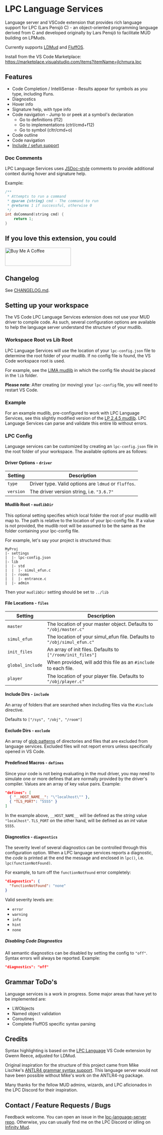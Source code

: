 # LPC Language Services

Language server and VSCode extension that provides rich language support for LPC (Lars Pensjö C) - an object-oriented programming language derived from C and developed originally by Lars Pensjö to facilitate MUD building on LPMuds.

Currently supports [LDMud](https://www.ldmud.eu/) and [FluffOS](https://www.fluffos.info/).

Install from the VS Code Marketplace: https://marketplace.visualstudio.com/items?itemName=jlchmura.lpc

## Features

-   Code Completion / IntelliSense - Results appear for symbols as you type, including lfuns.
-   Diagnostics
-   Hover info
-   Signature help, with type info
-   Code navigation - Jump to or peek at a symbol's declaration
    -   Go to definitions (f12)
    -   Go to implementations (ctrl/cmd+f12)
    -   Go to symbol (cltr/cmd+o)
-   Code outline
-   Code navigation
-   [Include / sefun support](#includes--sefuns)

### Doc Comments

LPC Language Services uses [JSDoc-style](https://www.typescriptlang.org/docs/handbook/jsdoc-supported-types.html) comments to provide additional context during hover and signature help.

Example:

```c
/**
 * Attempts to run a command
 * @param {string} cmd - The command to run
 * @returns 1 if successful, otherwise 0
 */
int doCommand(string cmd) {
    return 1;
}
```

## If you love this extension, you could

[<img src="https://cdn.buymeacoffee.com/buttons/v2/default-yellow.png" alt="Buy Me A Coffee" style="height: 60px !important;width: 217px !important;" >](https://www.buymeacoffee.com/jlchmura)

## Changelog

See [CHANGELOG.md](CHANGELOG.md).

## Setting up your workspace

The VS Code LPC Language Services extension does not use your MUD driver to compile code. As such, several configuration options are available to help the language server understand the structure of your mudlib.

### Workspace Root vs Lib Root

LPC Language Services will use the location of your `lpc-config.json` file to determine the root folder of your mudlib. If no config file is found, the VS Code workspace root is used.

For example, see the [LIMA mudlib](https://github.com/fluffos/lima) in which the config file should be placed in the `lib` folder.

**Please note**: After creating (or moving) your `lpc-config` file, you will need to restart VS Code.

### Example

For an example mudlib, pre-configured to work with LPC Language Services, see this slightly modified version of the [LP 2.4.5 mudlib](https://github.com/jlchmura/lp-245). LPC Language Services can parse and validate this entire lib without errors.

### LPC Config

Language services can be customized by creating an `lpc-config.json` file in the root folder of your workspace. The available options are as follows:

#### Driver Options - `driver`

| Setting   | Description                                          |
| --------- | ---------------------------------------------------- |
| `type`    | Driver type. Valid options are `ldmud` or `fluffos`. |
| `version` | The driver version string, i.e. `"3.6.7"`            |

#### Mudlib Root - `mudlibDir`

This optional setting specifies which local folder the root of your mudlib will map to. The path is relative to the location of your lpc-config file.
If a value is not provided, the mudlib root will be assumed to be the same as the folder containing your lpc-config file.

For example, let's say your project is structured thus:

```
MyProj
|- settings
|  |- lpc-config.json
|- lib
|  |- std
|  |  |- simul_efun.c
|  |- rooms
|  |  |- entrance.c
|  |- admin
```

Then your `mudlibDir` setting should be set to `../lib`

#### File Locations - `files`

| Setting          | Description                                                             |
| ---------------- | ----------------------------------------------------------------------- |
| `master`         | The location of your master object. Defaults to `"/obj/master.c"`       |
| `simul_efun`     | The location of your simul_efun file. Defaults to `"/obj/simul_efun.c"` |
| `init_files`     | An array of init files. Defaults to `["/room/init_files"]`              |
| `global_include` | When provided, will add this file as an `#include` to each file.        |
| `player`         | The location of your player file. Defaults to `"/obj/player.c"`         |

#### Include Dirs - `include`

An array of folders that are searched when including files via the `#include` directive.

Defaults to `["/sys", "/obj", "/room"]`

#### Exclude Dirs - `exclude`

An array of [glob patterns](https://code.visualstudio.com/docs/editor/glob-patterns) of directories and files that are excluded from language services. Excluded files will not report errors unless specifically opened in VS Code.

#### Predefined Macros - `defines`

Since your code is not being evaluating in the mud driver, you may need to simulate one or more defines that are normally provided by the driver's compiler. Values are an array of key value pairs. Example:

```json
"defines": [
  { "__HOST_NAME__": "\"localhost\"" },
  { "TLS_PORT": "5555" }
]
```

In the example above, `__HOST_NAME__` will be defined as the _string_ value `"localhost"`. `TLS_PORT` on the other hand, will be defined as an _int_ value `5555`.

#### Diagnostics - `diagnostics`

The severity level of several diagnostics can be controlled through this configuration option. When a LPC language services reports a diagnostic, the _code_ is printed at the end the message and enclosed in `lpc()`, i.e. `lpc(functionNotFound)`.

For example, to turn off the `functionNotFound` error completely:

```json
"diagnostics": {
  "functionNotFound": "none"
}
```

Valid severity levels are:

-   `error`
-   `warning`
-   `info`
-   `hint`
-   `none`

##### Disabling Code Diagnostics

All semantic diagnostics can be disabled by setting the config to `"off"`. Syntax errors will always be reported. Example:

```json
"diagnostics": "off"
```

## Grammar ToDo's

Language services is a work in progress. Some major areas that have yet to be implemented are:

-   LWObjects
-   Named object validation
-   Coroutines
-   Complete FluffOS specific syntax parsing

## Credits

Syntax highlighting is based on the [LPC Language](https://marketplace.visualstudio.com/items?itemName=undeadfish.vscode-lpc-lang) VS Code extension by Gwenn Reece, adjusted for LDMud.

Original inspiration for the structure of this project came from Mike Lischke's [ANTLR4 grammar syntax support](https://marketplace.visualstudio.com/items?itemName=mike-lischke.vscode-antlr4). This language server would not have been possible without Mike's work on the ANTLR4-ng package.

Many thanks for the fellow MUD admins, wizards, and LPC aficionados in the LPC Discord for their inspiration.

## Contact / Feature Requests / Bugs

Feedback welcome. You can open an issue in the [lpc-language-server repo](https://github.com/jlchmura/lpc-language-server/issues).
Otherwise, you can usually find me on the LPC Discord or idling on [Infinity Mud](https://infinitymud.com/).
